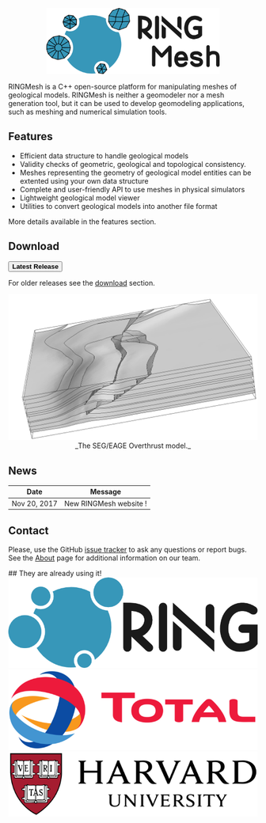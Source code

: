 <div class="col-md-6" news-table markdown="1">

<center>
<img src="img/ringmesh.png" alt="logo" width="350"/>
</center>

RINGMesh is a C++ open-source platform for manipulating meshes of geological models. RINGMesh is neither a geomodeler nor a mesh generation tool, but it can be used to develop geomodeling applications, such as meshing and numerical simulation tools.

## Features
* Efficient data structure to handle geological models
* Validity checks of geometric, geological and topological consistency.
* Meshes representing the geometry of geological model entities can be extented using your own data structure
* Complete and user-friendly API to use meshes in physical simulators
* Lightweight geological model viewer
* Utilities to convert geological models into another file format

More details available in the features section.
## Download
[<button type="button" class="btn btn-success">
**Latest Release**
</button>](https://github.com/ringmesh/RINGMesh/archive/5.0.0.zip)

For older releases see the [download](download.md) section.
</div>

<div class="col-md-6" features markdown="1">
<img src="img/overthrust.png" alt="logo"/>
<center>
_The SEG/EAGE Overthrust model._
</center>

## News

Date         | Message
------------ | -----------------------------------------------------------------
Nov 20, 2017 | New RINGMesh website !

## Contact

Please, use the GitHub [issue tracker](https://github.com/ringmesh/RINGMesh/issues) to ask any questions or report bugs.
See the [About](about.md) page for additional information on our team.
</div>

<div class="col-md-12" news-table markdown="1">
## They are already using it!
<div class="horizontal_expand logo_users">
<div></div>
<div><a href="https://www.ring-team.org/"><img src="img/logo_ring.png" alt="Logo RING"/></a></div>
<div><a href="https://www.total.com/en"><img src="img/logo_total.png" alt="Logo Total"/></a></div>
<div><a href="https://www.harvard.edu/"><img src="img/logo_harvard.png" alt="Logo Harvard"/></a></div>
<div></div>
</div>
</div>
